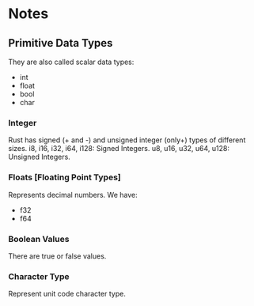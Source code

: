 # Notes

## Primitive Data Types

They are also called scalar data types:

- int
- float
- bool
- char

### Integer

Rust has signed (+ and -) and unsigned integer (only+) types of different sizes.
i8, i16, i32, i64, i128: Signed Integers.
u8, u16, u32, u64, u128: Unsigned Integers.

### Floats [Floating Point Types]

Represents decimal numbers. We have:

- f32
- f64

### Boolean Values

There are true or false values.

### Character Type

Represent unit code character type.
